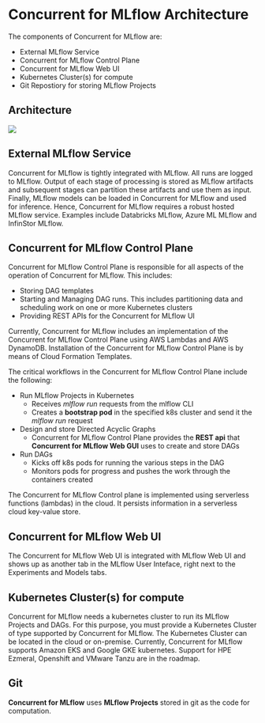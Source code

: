 # Concurrent for MLflow Architecture

The components of Concurrent for MLflow are:

- External MLflow Service
- Concurrent for MLflow Control Plane
- Concurrent for MLflow Web UI
- Kubernetes Cluster(s) for compute
- Git Repostiory for storing MLflow Projects

## Architecture

[![](https://docs.concurrent-ai.org/images/mlflow-parallels-arch.png?raw=true)](https://docs.concurrent-ai.org/images/mlflow-parallels-arch.png?raw=true)

## External MLflow Service

Concurrent for MLflow is tightly integrated with MLflow. All runs are logged to MLflow. Output of each stage of processing is stored as MLflow artifacts and subsequent stages can partition these artifacts and use them as input. Finally, MLflow models can be loaded in Concurrent for MLflow and used for inference. Hence, Concurrent for MLflow requires a robust hosted MLflow service. Examples include Databricks MLflow, Azure ML MLflow and InfinStor MLflow. 

## Concurrent for MLflow Control Plane

Concurrent for MLflow Control Plane is responsible for all aspects of the operation of Concurrent for MLflow. This includes:

- Storing DAG templates
- Starting and Managing DAG runs. This includes partitioning data and scheduling work on one or more Kubernetes clusters
- Providing REST APIs for the Concurrent for MLflow UI

Currently, Concurrent for MLflow includes an implementation of the Concurrent for MLflow Control Plane using AWS Lambdas and AWS DynamoDB. Installation of the Concurrent for MLflow Control Plane is by means of Cloud Formation Templates.

The critical workflows in the Concurrent for MLflow Control Plane include the following:

- Run MLflow Projects in Kubernetes
    * Receives *mlflow run* requests from the mlflow CLI
    * Creates a **bootstrap pod** in the specified k8s cluster and send it the *mlflow run* request
- Design and store Directed Acyclic Graphs
    * Concurrent for MLflow Control Plane provides the **REST api** that **Concurrent for MLflow Web GUI** uses to create and store DAGs
- Run DAGs
    * Kicks off k8s pods for running the various steps in the DAG
    * Monitors pods for progress and pushes the work through the containers created

The Concurrent for MLflow Control plane is implemented using serverless functions (lambdas) in the cloud. It persists information in a serverless cloud key-value store.

## Concurrent for MLflow Web UI

The Concurrent for MLflow Web UI is integrated with MLflow Web UI and shows up as another tab in the MLflow User Inteface, right next to the Experiments and Models tabs.

## Kubernetes Cluster(s) for compute
Concurrent for MLflow needs a kubernetes cluster to run its MLflow Projects and DAGs. For this purpose, you must provide a Kubernetes Cluster of type supported by Concurrent for MLflow. The Kubernetes Cluster can be located in the cloud or on-premise. Currently, Concurrent for MLflow supports Amazon EKS and Google GKE kubernetes. Support for HPE Ezmeral, Openshift and VMware Tanzu are in the roadmap.

## Git

**Concurrent for MLflow** uses **MLflow Projects** stored in git as the code for computation.

